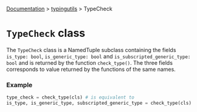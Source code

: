 [Documentation](/docs/documentation.md) > [typingutils](/docs/typingutils/typingutils.md) > TypeCheck

# `TypeCheck` class

The `TypeCheck` class is a NamedTuple subclass containing the fields `is_type: bool`, `is_generic_type: bool` and `is_subscripted_generic_type: bool` and is returned by the function `check_type()`. The three fields  corresponds to value returned by the functions of the same names.


### Example
```python
type_check = check_type(cls) # is equivalent to
is_type, is_generic_type, subscripted_generic_type = check_type(cls)
```